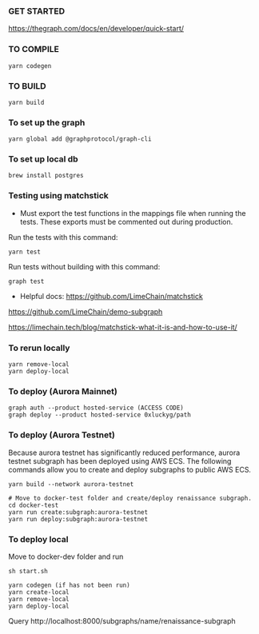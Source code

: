 ### GET STARTED
https://thegraph.com/docs/en/developer/quick-start/

### TO COMPILE 
```
yarn codegen
```

### TO BUILD
```
yarn build
```

### To set up the graph
```
yarn global add @graphprotocol/graph-cli
```
### To set up local db
```
brew install postgres
```

### Testing using matchstick
- Must export the test functions in the mappings file when running the tests. These exports must be commented out during production.

Run the tests with this command:
```
yarn test
```

Run tests without building with this command:
```
graph test
```

- Helpful docs:
https://github.com/LimeChain/matchstick

https://github.com/LimeChain/demo-subgraph

https://limechain.tech/blog/matchstick-what-it-is-and-how-to-use-it/

### To rerun locally
```
yarn remove-local
yarn deploy-local
```

### To deploy (Aurora Mainnet)
```
graph auth --product hosted-service (ACCESS CODE)
graph deploy --product hosted-service 0xluckyg/path
```

### To deploy (Aurora Testnet)
Because aurora testnet has significantly reduced performance, aurora testnet subgraph has been deployed using AWS ECS. The following commands allow you to create and deploy subgraphs to public AWS ECS.
```
yarn build --network aurora-testnet

# Move to docker-test folder and create/deploy renaissance subgraph.
cd docker-test
yarn run create:subgraph:aurora-testnet
yarn run deploy:subgraph:aurora-testnet
```

### To deploy local
Move to docker-dev folder and run
```
sh start.sh
```

```
yarn codegen (if has not been run)
yarn create-local
yarn remove-local
yarn deploy-local
```

Query 
http://localhost:8000/subgraphs/name/renaissance-subgraph